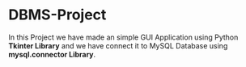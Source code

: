 # DBMS-Project

In this Project we have made an simple GUI Application using Python **Tkinter Library** and we have connect it to MySQL Database using **mysql.connector Library**.

